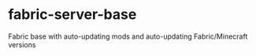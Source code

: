 # fabric-server-base
Fabric base with auto-updating mods and auto-updating Fabric/Minecraft versions
